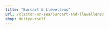 ```yaml
---
title: "Burcart & Llewellens"
url: /clacton-on-sea/burcart-and-llewellens/
shop: doityourself
---
```

